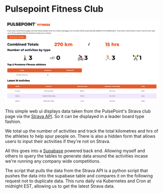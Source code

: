# Pulsepoint Fitness Club

![site]('./../misc/images/page.png)

This simple web ui displays data taken from the PulsePoint's Strava club page
via the [Strava API](https://developers.strava.com/docs/reference/). So it can
be displayed in a leader board type fashion.

We total up the number of activities and track the total kilometres and hrs of
the athletes to help spur people on. There is also a hidden form that allows
users to input their activities if they're not on Strava.

All this goes into a [Supabase](https://supabase.com/) powered back end.
Allowing myself and others to query the tables to generate data around the
activities incase we're running any company wide competitions.

The script that pulls the data from the Strava API is a python script that
pushes the data into the supabase table and compares it on the following request
not to duplicate data. This runs daily via Kubernetes and Cron at midnight EST,
allowing us to get the latest Strava data.
